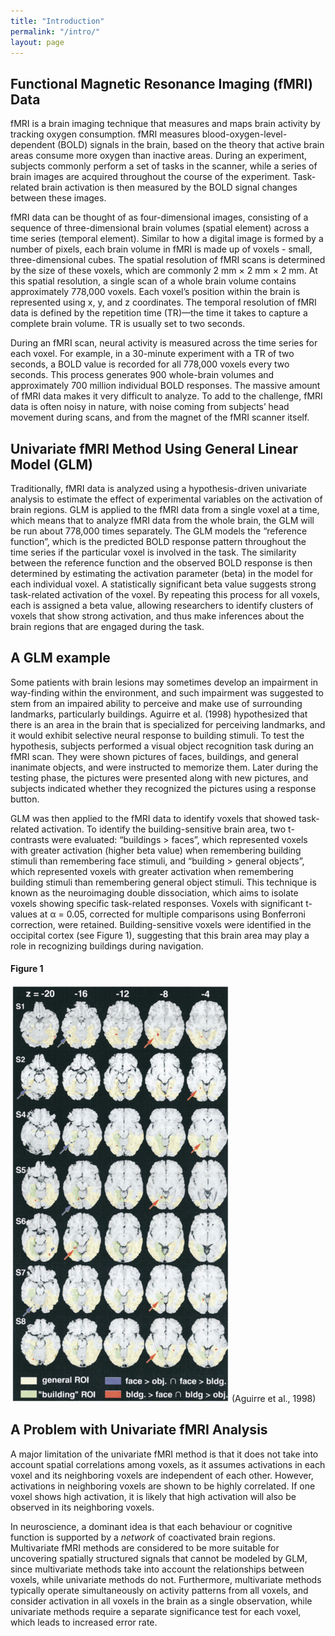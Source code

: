 ```yaml
---
title: "Introduction"
permalink: "/intro/"
layout: page
---
```


## Functional Magnetic Resonance Imaging (fMRI) Data
fMRI is a brain imaging technique that measures and maps brain activity by tracking oxygen consumption. fMRI measures blood-oxygen-level-dependent (BOLD) signals in the brain, based on the theory that active brain areas consume more oxygen than inactive areas. During an experiment, subjects commonly perform a set of tasks in the scanner, while a series of brain images are acquired throughout the course of the experiment. Task-related brain activation is then measured by the BOLD signal changes between these images. 


fMRI data can be thought of as four-dimensional images, consisting of a sequence of three-dimensional brain volumes (spatial element) across a time series (temporal element). Similar to how a digital image is formed by a number of pixels, each brain volume in fMRI is made up of voxels - small, three-dimensional cubes. The spatial resolution of fMRI scans is determined by the size of these voxels, which are commonly 2 mm × 2 mm × 2 mm. At this spatial resolution, a single scan of a whole brain volume contains approximately  778,000 voxels. Each voxel’s position within the brain is represented using x, y, and z coordinates. The temporal resolution of fMRI data is defined by the repetition time (TR)—the time it takes to capture a complete brain volume. TR is usually set to two seconds. 


During an fMRI scan, neural activity is measured across the time series for each voxel. For example, in a 30-minute experiment with a TR of two seconds, a BOLD value is recorded for all 778,000 voxels every two seconds. This process generates 900 whole-brain volumes and approximately 700 million individual BOLD responses. The massive amount of fMRI data makes it very difficult to analyze. To add to the challenge, fMRI data is often noisy in nature, with noise coming from subjects’ head movement during scans, and from the magnet of the fMRI scanner itself. 

## Univariate fMRI Method Using General Linear Model (GLM)
Traditionally, fMRI data is analyzed using a hypothesis-driven univariate analysis to estimate the effect of experimental variables on the activation of brain regions. GLM is applied to the fMRI data from a single voxel at a time, which means that to analyze fMRI data from the whole brain, the GLM will be run about 778,000 times separately. The GLM models the “reference function”, which is the predicted BOLD response pattern throughout the time series if the particular voxel is involved in the task. The similarity between the reference function and the observed BOLD response is then determined by estimating the activation parameter (beta) in the model for each individual voxel. A statistically significant beta value suggests strong task-related activation of the voxel. By repeating this process for all voxels, each is assigned a beta value, allowing researchers to identify clusters of voxels that show strong activation, and thus make inferences about the brain regions that are engaged during the task. 

## A GLM example
Some patients with brain lesions may sometimes develop an impairment in way-finding within the environment, and such impairment was suggested to stem from an impaired ability to perceive and make use of surrounding landmarks, particularly buildings. Aguirre et al. (1998) hypothesized that there is an area in the brain that is specialized for perceiving landmarks, and it would exhibit selective neural response to building stimuli. To test the hypothesis, subjects performed a visual object recognition task during an fMRI scan. They were shown pictures of faces, buildings, and general inanimate objects, and were instructed to memorize them. Later during the testing phase, the pictures were presented along with new pictures, and subjects indicated whether they recognized the pictures using a response button. 


GLM was then applied to the fMRI data to identify voxels that showed task-related activation. To identify the building-sensitive brain area, two t-contrasts were evaluated: “buildings > faces”, which represented voxels with greater activation (higher beta value) when remembering building stimuli than remembering face stimuli, and “building > general objects”, which represented voxels with greater activation when remembering building stimuli than remembering general object stimuli. This technique is known as the neuroimaging double dissociation, which aims to isolate voxels showing specific task-related responses. Voxels with significant t-values at α = 0.05, corrected for multiple comparisons using Bonferroni correction, were retained. Building-sensitive voxels were identified in the occipital cortex (see Figure 1), suggesting that this brain area may play a role in recognizing buildings during navigation. 


#### Figure 1


![Aguirre GLM results](/assets/glmresults.png)
(Aguirre et al., 1998)


## A Problem with Univariate fMRI Analysis
A major limitation of the univariate fMRI method is that it does not take into account spatial correlations among voxels, as it assumes activations in each voxel and its neighboring voxels are independent of each other. However, activations in neighboring voxels are shown to be highly correlated. If one voxel shows high activation, it is likely that high activation will also be observed in its neighboring voxels. 


In neuroscience, a dominant idea is that each behaviour or cognitive function is supported by a *network* of coactivated brain regions. Multivariate fMRI methods are considered to be more suitable for uncovering spatially structured signals that cannot be modeled by GLM, since multivariate methods take into account the relationships between voxels, while univariate methods do not. Furthermore, multivariate methods typically operate simultaneously on activity patterns from all voxels, and consider activation in all voxels in the brain as a single observation, while univariate methods require a separate significance test for each voxel, which leads to increased error rate.

